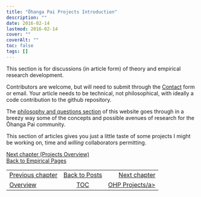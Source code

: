 ```yaml
---
title: "Ōhanga Pai Projects Introduction"
description: ""
date: 2016-02-14
lastmod: 2016-02-14
cover: ""
coverAlt: ""
toc: false
tags: []
---
```


This section is for discussions (in article form) of theory and empirical research development. 

Contributors are welcome, but will need to submit through the [Contact](/contact/) form or email. 
Your article needs to be technical, not philosophical, with ideally a code contribution to the github repository.

The [philosophy and questions section](/questions/) of this website goes through in a breezy way some of the concepts and possible avenues of research for the Ōhanga Pai community.

This section of articles gives you just a little taste of some projects I might be working on, time and *willing* collaborators permitting.

[Next chapter (Projects Overview)](../1_ohangapai_projects)   
[Back to Empirical Pages](../)


<table style="border-collapse: collapse; border=0; table-layout: fixed; width: 100%; margin-left:-0%; margin-right: 0%;">
<tr style="border: 1px solid color:#0f0f0f;">
<td style="border: 1px solid color:#0f0f0f;"><a href="../00_empirical_intro">Previous chapter</a></td>
<td style="border: 1px solid color:#0f0f0f; text-align:center;"><a href="../">Back to Posts</a></td>
<td style="border: 1px solid color:#0f0f0f; text-align:right;"><a href="../1_ohangapai_projects">Next chapter</a></td>
</tr>
<tr style="border: 1px solid color:#0f0f0f;">
<td style="border: 1px solid color:#0f0f0f;"><a href="../00_empirical_intro">Overview</a></td>
<td style="border: 1px solid color:#0f0f0f; text-align:center;"><a href="../">TOC</a></td>
<td style="border: 1px solid color:#0f0f0f; text-align:right;"><a href="../1_ohangapai_projects">OHP Projects/a></td>
</tr>
</table>
